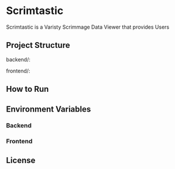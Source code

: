 # Scrimtastic
Scrimtastic is a Varisty Scrimmage Data Viewer that provides Users

## Project Structure
backend/:

frontend/:


## How to Run

## Environment Variables
### Backend

### Frontend



## License




